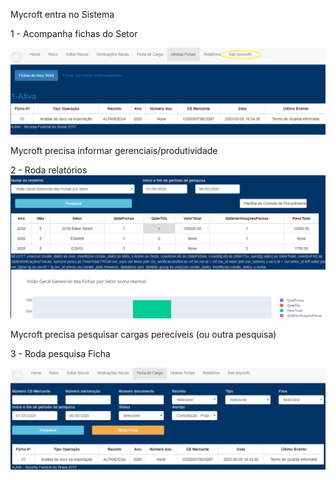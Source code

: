 Mycroft entra no Sistema 

1 - Acompanha fichas do Setor

![Minhas fichas](../../images/f1.png)


Mycroft precisa informar gerenciais/produtividade

2 - Roda relatórios
![Relatórios](../../images/f2.png)

Mycroft precisa pesquisar cargas perecíveis (ou outra pesquisa)

3 - Roda pesquisa Ficha

![Pesquisa fichas](../../images/f3.png)

